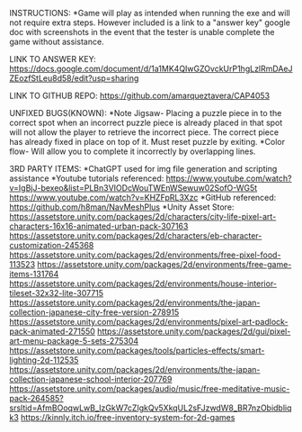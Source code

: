 INSTRUCTIONS:
*Game will play as intended when running the exe and will not require extra steps. 
However included is a link to a "answer key" google doc with screenshots in 
the event that the tester is unable complete the game without assistance.

LINK TO ANSWER KEY:
https://docs.google.com/document/d/1a1MK4QIwGZOvckUrP1hgLzlRmDAeJZEozfStLeu8d58/edit?usp=sharing

LINK TO GITHUB REPO:
https://github.com/amarqueztavera/CAP4053

UNFIXED BUGS(KNOWN):
*Note Jigsaw- Placing a puzzle piece in to the correct spot when an incorrect puzzle piece is already placed in that spot will not
 allow the player to retrieve the incorrect piece. The correct piece has already fixed in place on top of it. Must reset puzzle by exiting.
*Color flow- Will allow you to complete it incorrectly by overlapping lines.

3RD PARTY ITEMS:
*ChatGPT used for img file generation and scripting assistance
*Youtube tutorials referenced:
https://www.youtube.com/watch?v=IgBjJ-bexeo&list=PLBn3VIODcWouTWEnWSewuw02SofO-WG5t
https://www.youtube.com/watch?v=KHZFpRL3Xzc
*GitHub referenced:
https://github.com/h8man/NavMeshPlus
*Unity Asset Store:
https://assetstore.unity.com/packages/2d/characters/city-life-pixel-art-characters-16x16-animated-urban-pack-307163
https://assetstore.unity.com/packages/2d/characters/eb-character-customization-245368
https://assetstore.unity.com/packages/2d/environments/free-pixel-food-113523
https://assetstore.unity.com/packages/2d/environments/free-game-items-131764
https://assetstore.unity.com/packages/2d/environments/house-interior-tileset-32x32-lite-307715
https://assetstore.unity.com/packages/2d/environments/the-japan-collection-japanese-city-free-version-278915
https://assetstore.unity.com/packages/2d/environments/pixel-art-padlock-pack-animated-271550
https://assetstore.unity.com/packages/2d/gui/pixel-art-menu-package-5-sets-275304
https://assetstore.unity.com/packages/tools/particles-effects/smart-lighting-2d-112535
https://assetstore.unity.com/packages/2d/environments/the-japan-collection-japanese-school-interior-207769
https://assetstore.unity.com/packages/audio/music/free-meditative-music-pack-264585?srsltid=AfmBOoqwLwB_IzGkW7cZIgkQv5XkqUL2sFJzwdW8_BR7nzObidbliqk3
https://kinnly.itch.io/free-inventory-system-for-2d-games
